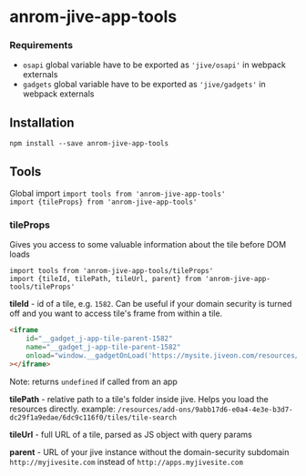 # anrom-jive-app-tools

### Requirements
* `osapi` global variable have to be exported as `'jive/osapi'` in webpack externals
* `gadgets` global variable have to be exported as `'jive/gadgets'` in webpack externals

## Installation
`npm install --save anrom-jive-app-tools`

## Tools
Global import
`import tools from 'anrom-jive-app-tools'`  
`import {tileProps} from 'anrom-jive-app-tools'`

### tileProps
Gives you access to some valuable information about the tile before DOM loads

`import tools from 'anrom-jive-app-tools/tileProps'`  
`import {tileId, tilePath, tileUrl, parent} from 'anrom-jive-app-tools/tileProps'`

**tileId** - id of a tile, e.g. `1582`. Can be useful if your domain security is turned off and you want to access tile's frame from within a tile.
```html
<iframe 
    id="__gadget_j-app-tile-parent-1582" 
    name="__gadget_j-app-tile-parent-1582" 
    onload="window.__gadgetOnLoad('https://mysite.jiveon.com/resources/add-ons/9abb17d6-e0a4-4e3e-b3d7-dc29f1a9edae/6dc9c116f0/tiles/tile-search/view.html?syn_app=w5d5q&amp;ref_w5d5q=tileInstance:1582', 'j-app-tile-parent-1582');"
></iframe>
```
Note: returns `undefined` if called from an app

**tilePath** - relative path to a tile's folder inside jive. Helps you load the resources directly.
example: `/resources/add-ons/9abb17d6-e0a4-4e3e-b3d7-dc29f1a9edae/6dc9c116f0/tiles/tile-search`

**tileUrl** - full URL of a tile, parsed as JS object with query params

**parent** - URL of your jive instance without the domain-security subdomain  
`http://myjivesite.com` instead of `http://apps.myjivesite.com`
